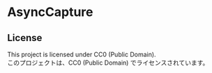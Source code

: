 # AsyncCapture

## License
This project is licensed under CC0 (Public Domain).  
このプロジェクトは、CC0 (Public Domain) でライセンスされています。
